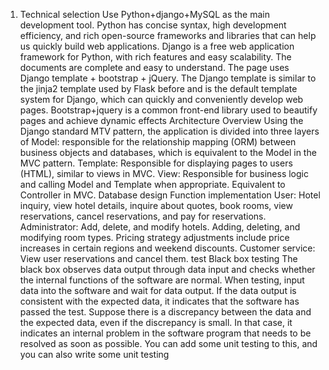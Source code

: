 1. Technical selection
Use Python+django+MySQL as the main development tool.
Python has concise syntax, high development efficiency, and rich open-source frameworks and libraries that can help us quickly build web applications.
Django is a free web application framework for Python, with rich features and easy scalability. The documents are complete and easy to understand.
The page uses Django template + bootstrap + jQuery.
The Django template is similar to the jinja2 template used by Flask before and is the default template system for Django, which can quickly and conveniently develop web pages.
Bootstrap+jquery is a common front-end library used to beautify pages and achieve dynamic effects
Architecture Overview
Using the Django standard MTV pattern, the application is divided into three layers of Model: responsible for the relationship mapping (ORM) between business objects and databases, which is equivalent to the Model in the MVC pattern. Template: Responsible for displaying pages to users (HTML), similar to views in MVC. View: Responsible for business logic and calling Model and Template when appropriate. Equivalent to Controller in MVC.
Database design
Function implementation
User: Hotel inquiry, view hotel details, inquire about quotes, book rooms, view reservations, cancel reservations, and pay for reservations.
Administrator: Add, delete, and modify hotels. Adding, deleting, and modifying room types. Pricing strategy adjustments include price increases in certain regions and weekend discounts.
Customer service: View user reservations and cancel them.
test
Black box testing
The black box observes data output through data input and checks whether the internal functions of the software are normal. When testing, input data into the software and wait for data output. If the data output is consistent with the expected data, it indicates that the software has passed the test. Suppose there is a discrepancy between the data and the expected data, even if the discrepancy is small. In that case, it indicates an internal problem in the software program that needs to be resolved as soon as possible.
You can add some unit testing to this, and you can also write some unit testing
